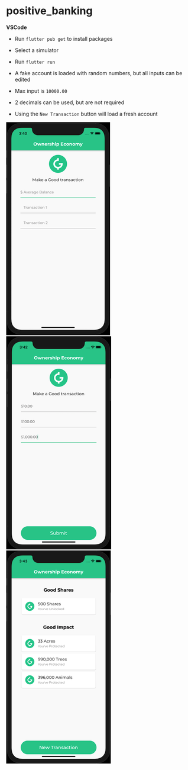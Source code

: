 # positive_banking

**VSCode**

- Run `flutter pub get` to install packages
- Select a simulator
- Run `flutter run`

- A fake account is loaded with random numbers, but all inputs can be edited
- Max input is `10000.00`
- 2 decimals can be used, but are not required
- Using the `New Transaction` button will load a fresh account

![1](./assets/screenshots/app-1.png) ![2](./assets/screenshots/app-2.png) ![3](./assets/screenshots/app-3.png)

